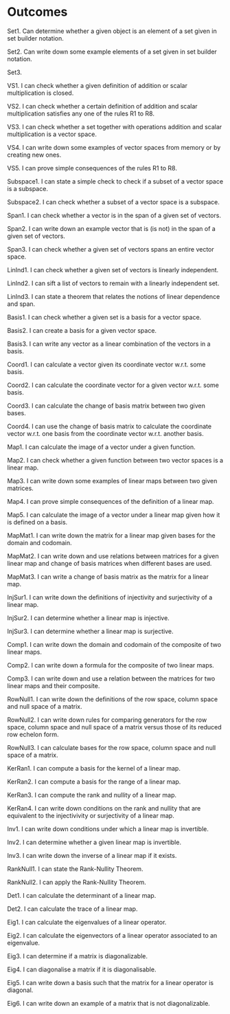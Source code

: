 # Outcomes

Set1. Can determine whether a given object is an element of a set given in set builder notation.

Set2. Can write down some example elements of a set given in set builder notation.

Set3.


VS1. I can check whether a given definition of addition or scalar multiplication is closed.

VS2. I can check whether a certain definition of addition and scalar multiplication satisfies any one of the rules R1 to R8.

VS3. I can check whether a set together with operations addition and scalar multiplication is a vector space.

VS4. I can write down some examples of vector spaces from memory or by creating new ones.

VS5. I can prove simple consequences of the rules R1 to R8.

Subspace1. I can state a simple check to check if a subset of a vector space is a subspace.

Subspace2. I can check whether a subset of a vector space is a subspace.

Span1. I can check whether a vector is in the span of a given set of vectors.

Span2. I can write down an example vector that is (is not) in the span of a given set of vectors.

Span3. I can check whether a given set of vectors spans an entire vector space.

LinInd1. I can check whether a given set of vectors is linearly independent.

LinInd2. I can sift a list of vectors to remain with a linearly independent set.

LinInd3. I can state a theorem that relates the notions of linear dependence and span.

Basis1. I can check whether a given set is a basis for a vector space.

Basis2. I can create a basis for a given vector space.

Basis3. I can write any vector as a linear combination of the vectors in a basis.

Coord1. I can calculate a vector given its coordinate vector w.r.t. some basis.

Coord2. I can calculate the coordinate vector for a given vector w.r.t. some basis.

Coord3. I can calculate the change of basis matrix between two given bases.

Coord4. I can use the change of basis matrix to calculate the coordinate vector w.r.t. one basis from the coordinate vector w.r.t. another basis.

Map1. I can calculate the image of a vector under a given function.

Map2. I can check whether a given function between two vector spaces is a linear map.

Map3. I can write down some examples of linear maps between two given matrices.

Map4. I can prove simple consequences of the definition of a linear map.

Map5. I can calculate the image of a vector under a linear map given how it is defined on a basis.

MapMat1. I can write down the matrix for a linear map given bases for the domain and codomain.

MapMat2. I can write down and use relations between matrices for a given linear map and change of basis matrices when different bases are used.

MapMat3. I can write a change of basis matrix as the matrix for a linear map.

InjSur1. I can write down the definitions of injectivity and surjectivity of a linear map.

InjSur2. I can determine whether a linear map is injective.

InjSur3. I can determine whether a linear map is surjective.

Comp1. I can write down the domain and codomain of the composite of two linear maps.

Comp2. I can write down a formula for the composite of two linear maps.

Comp3. I can write down and use a relation between the matrices for two linear maps and their composite.

RowNull1. I can write down the definitions of the row space, column space and null space of a matrix.

RowNull2. I can write down rules for comparing generators for the row space, column space and null space of a matrix versus those of its reduced row echelon form.

RowNull3. I can calculate bases for the row space, column space and null space of a matrix.

KerRan1. I can compute a basis for the kernel of a linear map.

KerRan2. I can compute a basis for the range of a linear map.

KerRan3. I can compute the rank and nullity of a linear map.

KerRan4. I can write down conditions on the rank and nullity that are equivalent to the injectivivity or surjectivity of a linear map.

Inv1. I can write down conditions under which a linear map is invertible.

Inv2. I can determine whether a given linear map is invertible.

Inv3. I can write down the inverse of a linear map if it exists.

RankNull1. I can state the Rank-Nullity Theorem.

RankNull2. I can apply the Rank-Nullity Theorem.

Det1. I can calculate the determinant of a linear map.

Det2. I can calculate the trace of a linear map.

Eig1. I can calculate the eigenvalues of a linear operator.

Eig2. I can calculate the eigenvectors of a linear operator associated to an eigenvalue.

Eig3. I can determine if a matrix is diagonalizable.

Eig4. I can diagonalise a matrix if it is diagonalisable.

Eig5. I can write down a basis such that the matrix for a linear operator is diagonal.

Eig6. I can write down an example of a matrix that is not diagonalizable.